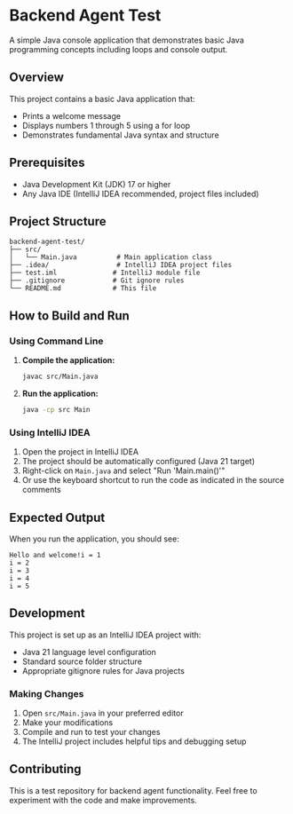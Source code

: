 # Backend Agent Test

A simple Java console application that demonstrates basic Java programming concepts including loops and console output.

## Overview

This project contains a basic Java application that:
- Prints a welcome message
- Displays numbers 1 through 5 using a for loop
- Demonstrates fundamental Java syntax and structure

## Prerequisites

- Java Development Kit (JDK) 17 or higher
- Any Java IDE (IntelliJ IDEA recommended, project files included)

## Project Structure

```
backend-agent-test/
├── src/
│   └── Main.java          # Main application class
├── .idea/                 # IntelliJ IDEA project files
├── test.iml              # IntelliJ module file
├── .gitignore            # Git ignore rules
└── README.md             # This file
```

## How to Build and Run

### Using Command Line

1. **Compile the application:**
   ```bash
   javac src/Main.java
   ```

2. **Run the application:**
   ```bash
   java -cp src Main
   ```

### Using IntelliJ IDEA

1. Open the project in IntelliJ IDEA
2. The project should be automatically configured (Java 21 target)
3. Right-click on `Main.java` and select "Run 'Main.main()'"
4. Or use the keyboard shortcut to run the code as indicated in the source comments

## Expected Output

When you run the application, you should see:

```
Hello and welcome!i = 1
i = 2
i = 3
i = 4
i = 5
```

## Development

This project is set up as an IntelliJ IDEA project with:
- Java 21 language level configuration
- Standard source folder structure
- Appropriate gitignore rules for Java projects

### Making Changes

1. Open `src/Main.java` in your preferred editor
2. Make your modifications
3. Compile and run to test your changes
4. The IntelliJ project includes helpful tips and debugging setup

## Contributing

This is a test repository for backend agent functionality. Feel free to experiment with the code and make improvements.